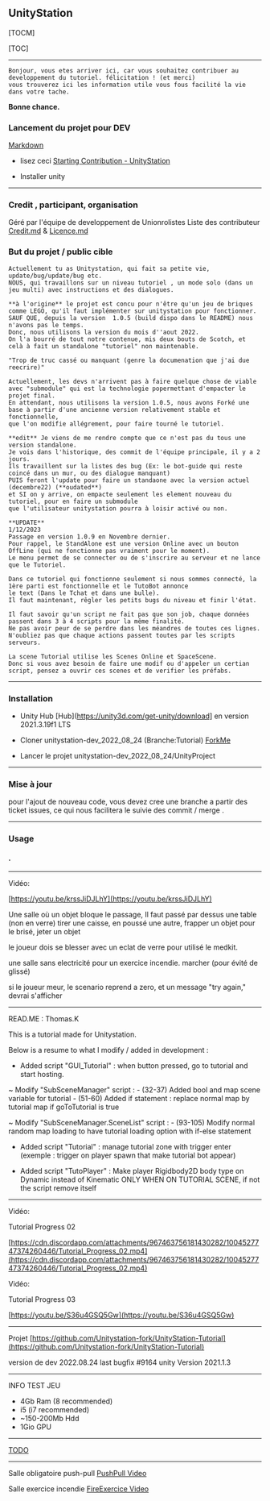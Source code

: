 ## UnityStation

[TOCM]

[TOC]


----------

```properties
Bonjour, vous etes arriver ici, car vous souhaitez contribuer au developpement du tutoriel. félicitation ! (et merci)
vous trouverez ici les information utile vous fous facilité la vie dans votre tache.
```

**Bonne chance.**

### Lancement du projet pour DEV

[Markdown](https://docs.github.com/en/get-started/writing-on-github/getting-started-with-writing-and-formatting-on-github/basic-writing-and-formatting-syntax)

 - lisez ceci [Starting Contribution - UnityStation](https://unitystation.github.io/unitystation/contribution-guides/Starting-contribution/)

 - Installer unity


----------

### Credit , participant, organisation

Géré par l'équipe de developpement de Unionrolistes Liste des contributeur [Credit.md](/Credit.md) & [Licence.md](/LICENSE)

### But du projet / public cible

 ```properties
Actuellement tu as Unitystation, qui fait sa petite vie, update/bug/update/bug etc.
NOUS, qui travaillons sur un niveau tutoriel , un mode solo (dans un jeu multi) avec instructions et des dialogues.

**à l'origine** le projet est concu pour n'être qu'un jeu de briques comme LEGO, qu'il faut implémenter sur unitystation pour fonctionner.
SAUF QUE, depuis la version  1.0.5 (build dispo dans le README) nous n'avons pas le temps.
Donc, nous utilisons la version du mois d''aout 2022.
On l'a bourré de tout notre contenue, mis deux bouts de Scotch, et celà à fait un standalone "tutoriel" non maintenable.

"Trop de truc cassé ou manquant (genre la documenation que j'ai due reecrire)"

Actuellement, les devs n'arrivent pas à faire quelque chose de viable avec "submodule" qui est la technologie popermettant d'empacter le projet final.
En attendant, nous utilisons la version 1.0.5, nous avons Forké une base à partir d'une ancienne version relativement stable et fonctionnelle,
que l'on modifie allégrement, pour faire tourné le tutoriel.

**edit** Je viens de me rendre compte que ce n'est pas du tous une version standalone.
Je vois dans l'historique, des commit de l'équipe principale, il y a 2 jours.
Ils travaillent sur la listes des bug (Ex: le bot-guide qui reste coincé dans un mur, ou des dialogue manquant) 
PUIS feront l'update pour faire un standaone avec la version actuel (decembre22) (**oudated**)
et SI on y arrive, on empacte seulement les element nouveau du tutoriel, pour en faire un submodule
que l'utilisateur unitystation pourra à loisir activé ou non.

**UPDATE**
1/12/2023
Passage en version 1.0.9 en Novembre dernier.
Pour rappel, le StandAlone est une version Online avec un bouton OffLine (qui ne fonctionne pas vraiment pour le moment).
Le menu permet de se connecter ou de s'inscrire au serveur et ne lance que le Tutoriel.

Dans ce tutoriel qui fonctionne seulement si nous sommes connecté, la 1ère parti est fonctionnelle et le TutoBot annonce
le text (Dans le Tchat et dans une bulle).
Il faut maintenant, rêgler les petits bugs du niveau et finir l'état.

Il faut savoir qu'un script ne fait pas que son job, chaque données  passent dans 3 à 4 scripts pour la même finalité.
Ne pas avoir peur de se perdre dans les méandres de toutes ces lignes.
N'oubliez pas que chaque actions passent toutes par les scripts serveurs.

La scene Tutorial utilise les Scenes Online et SpaceScene.
Donc si vous avez besoin de faire une modif ou d'appeler un certian script, pensez a ouvrir ces scenes et de verifier les préfabs.
```


----------

### Installation

- Unity Hub [Hub](https://unity3d.com/get-unity/download] en version  2021.3.19f1 LTS

- Cloner unitystation-dev_2022_08_24 (Branche:Tutorial) [ForkMe](https://github.com/Unitystation-fork/unitystation-dev_2022_08_24)
 
- Lancer le projet unitystation-dev_2022_08_24/UnityProject

----------

### Mise à jour

pour l'ajout de nouveau code, vous devez cree une branche a partir des ticket issues, ce qui nous facilitera le suivie des commit / merge .

----------

### Usage

#### .

----------

Vidéo:

[https://youtu.be/krssJiDJLhY](https://youtu.be/krssJiDJLhY)

Une salle où un objet bloque le passage, Il faut passé par dessus une table (non en verre) tirer une caisse, en poussé une autre, frapper un objet pour le brisé, jeter un objet

le joueur dois se blesser avec un eclat de verre pour utilisé le medkit.

une salle sans electricité pour un exercice incendie. marcher (pour évité de glissé)

si le joueur meur, le scenario reprend a zero, et un message "try again," devrai s'afficher

----------

READ.ME : Thomas.K

This is a tutorial made for Unitystation.

Below is a resume to what I modify / added in development :

-   Added script "GUI_Tutorial" : when button pressed, go to tutorial and start hosting.

~ Modify "SubSceneManager" script : - (32-37) Added bool and map scene variable for tutorial - (51-60) Added if statement : replace normal map by tutorial map if goToTutorial is true

~ Modify "SubSceneManager.SceneList" script : - (93-105) Modify normal random map loading to have tutorial loading option with if-else statement

-   Added script "Tutorial" : manage tutorial zone with trigger enter (exemple : trigger on player spawn that make tutorial bot appear)
    
-   Added script "TutoPlayer" : Make player Rigidbody2D body type on Dynamic instead of Kinematic ONLY WHEN ON TUTORIAL SCENE, if not the script remove itself
    

----------

Vidéo:

Tutorial Progress 02

[https://cdn.discordapp.com/attachments/967463756181430282/1004527747374260446/Tutorial_Progress_02.mp4](https://cdn.discordapp.com/attachments/967463756181430282/1004527747374260446/Tutorial_Progress_02.mp4)

Vidéo:

Tutorial Progress 03

[https://youtu.be/S36u4GSQ5Gw](https://youtu.be/S36u4GSQ5Gw)

----------

Projet [https://github.com/Unitystation-fork/UnityStation-Tutorial](https://github.com/Unitystation-fork/UnityStation-Tutorial)

version de dev 2022.08.24 last bugfix #9164
unity Version 2021.1.3

----------

INFO TEST JEU

-   4Gb Ram (8 recommended)
-   i5 (i7 recommended)
-   ~150-200Mb Hdd
-   1Gio GPU

----------


[TODO](https://github.com/orgs/Unitystation-fork/projects/1/views/4?visibleFields=%5B%22Title%22%2C%22Repository%22%2C%22Assignees%22%2C%22Status%22%5D](https://github.com/orgs/Unitystation-fork/projects/1/views/4?visibleFields=%5B%22Title%22%2C%22Labels%22%2C%22Assignees%22%2C%22Repository%22%2C%22Status%22%5D))


------

Salle obligatoire push-pull  [PushPull Video](https://youtu.be/krssJiDJLhY)


Salle exercice incendie [FireExercice Video](https://github.com/Unitystation-fork/UnityStation-Tutorial/blob/main/Images/2022-08-30-181759_1920x1080_scrot.png?raw=true)
